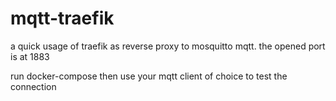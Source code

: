 # mqtt-traefik
a quick usage of traefik as reverse proxy to mosquitto mqtt. the opened port is at 1883


run docker-compose then use your mqtt client of choice to test the connection